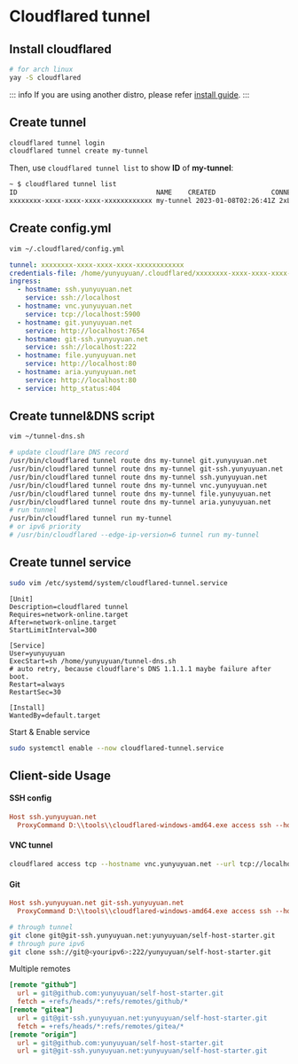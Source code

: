 # Cloudflared tunnel

## Install cloudflared
```sh
# for arch linux
yay -S cloudflared
```

::: info
If you are using another distro, please refer [install guide](https://github.com/cloudflare/cloudflared/#installing-cloudflared).
:::

## Create tunnel
```sh
cloudflared tunnel login
cloudflared tunnel create my-tunnel
```
Then, use `cloudflared tunnel list` to show **ID** of **my-tunnel**:
```sh
~ $ cloudflared tunnel list
ID                                   NAME    CREATED              CONNECTIONS
xxxxxxxx-xxxx-xxxx-xxxx-xxxxxxxxxxxx my-tunnel 2023-01-08T02:26:41Z 2xLAX, 2xSJC
```

## Create config.yml
```sh
vim ~/.cloudflared/config.yml
```
```yml
tunnel: xxxxxxxx-xxxx-xxxx-xxxx-xxxxxxxxxxxx
credentials-file: /home/yunyuyuan/.cloudflared/xxxxxxxx-xxxx-xxxx-xxxx-xxxxxxxxxxxx.json
ingress:
  - hostname: ssh.yunyuyuan.net
    service: ssh://localhost
  - hostname: vnc.yunyuyuan.net
    service: tcp://localhost:5900
  - hostname: git.yunyuyuan.net
    service: http://localhost:7654
  - hostname: git-ssh.yunyuyuan.net
    service: ssh://localhost:222
  - hostname: file.yunyuyuan.net
    service: http://localhost:80
  - hostname: aria.yunyuyuan.net
    service: http://localhost:80
  - service: http_status:404
```

## Create tunnel&DNS script
```sh
vim ~/tunnel-dns.sh
```
```sh
# update cloudflare DNS record
/usr/bin/cloudflared tunnel route dns my-tunnel git.yunyuyuan.net
/usr/bin/cloudflared tunnel route dns my-tunnel git-ssh.yunyuyuan.net
/usr/bin/cloudflared tunnel route dns my-tunnel ssh.yunyuyuan.net
/usr/bin/cloudflared tunnel route dns my-tunnel vnc.yunyuyuan.net
/usr/bin/cloudflared tunnel route dns my-tunnel file.yunyuyuan.net
/usr/bin/cloudflared tunnel route dns my-tunnel aria.yunyuyuan.net
# run tunnel
/usr/bin/cloudflared tunnel run my-tunnel
# or ipv6 priority
# /usr/bin/cloudflared --edge-ip-version=6 tunnel run my-tunnel
```

## Create tunnel service
```sh
sudo vim /etc/systemd/system/cloudflared-tunnel.service
```
```service
[Unit]
Description=cloudflared tunnel
Requires=network-online.target 
After=network-online.target
StartLimitInterval=300

[Service]
User=yunyuyuan
ExecStart=sh /home/yunyuyuan/tunnel-dns.sh
# auto retry, because cloudflare's DNS 1.1.1.1 maybe failure after boot.
Restart=always
RestartSec=30

[Install]
WantedBy=default.target
```
Start & Enable service
```sh
sudo systemctl enable --now cloudflared-tunnel.service
```

## Client-side Usage

#### SSH config
```ini
Host ssh.yunyuyuan.net
  ProxyCommand D:\\tools\\cloudflared-windows-amd64.exe access ssh --hostname %h
```

#### VNC tunnel
```sh
cloudflared access tcp --hostname vnc.yunyuyuan.net --url tcp://localhost:5901
```

#### Git
```ini
Host ssh.yunyuyuan.net git-ssh.yunyuyuan.net
  ProxyCommand D:\\tools\\cloudflared-windows-amd64.exe access ssh --hostname %h
```

```sh
# through tunnel
git clone git@git-ssh.yunyuyuan.net:yunyuyuan/self-host-starter.git
# through pure ipv6
git clone ssh://git@<youripv6>:222/yunyuyuan/self-host-starter.git
```

Multiple remotes
```ini
[remote "github"]
  url = git@github.com:yunyuyuan/self-host-starter.git
  fetch = +refs/heads/*:refs/remotes/github/*
[remote "gitea"]
  url = git@git-ssh.yunyuyuan.net:yunyuyuan/self-host-starter.git
  fetch = +refs/heads/*:refs/remotes/gitea/*
[remote "origin"]
  url = git@github.com:yunyuyuan/self-host-starter.git
  url = git@git-ssh.yunyuyuan.net:yunyuyuan/self-host-starter.git
```